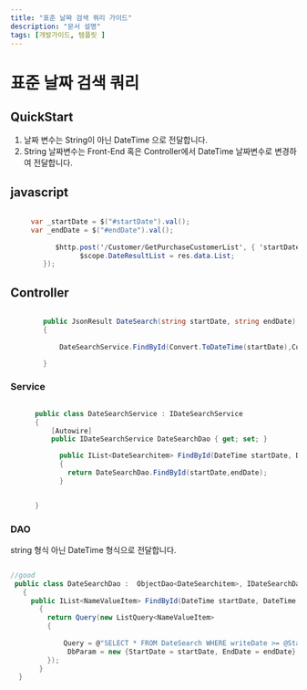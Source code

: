 ```yaml
---
title: "표준 날짜 검색 쿼리 가이드"
description: "문서 설명"
tags: [개발가이드, 템플릿 ]
---
```


# 표준 날짜 검색 쿼리  

## QuickStart
  1. 날짜 변수는 String이 아닌 DateTime 으로 전달합니다.
  2. String 날짜변수는 Front-End 혹은 Controller에서 DateTime 날짜변수로 변경하여 전달합니다. 

## javascript 

```csharp
               
     var _startDate = $("#startDate").val();
     var _endDate = $("#endDate").val();
          
           $http.post('/Customer/GetPurchaseCustomerList', { 'startDate': _startDate, 'endDate': _endDate}).then(function (res) {
                 $scope.DateResultList = res.data.List;
        });

```



## Controller

```csharp

        public JsonResult DateSearch(string startDate, string endDate)
        {
           
            DateSearchService.FindById(Convert.ToDateTime(startDate),Convert.ToDateTime(endDate).AddDays(1));

        }

```


### Service

```csharp

      public class DateSearchService : IDateSearchService
      {
          [Autowire]
          public IDateSearchService DateSearchDao { get; set; }

            public IList<DateSearchitem> FindById(DateTime startDate, DateTime endDate)
            {
              return DateSearchDao.FindById(startDate,endDate);
            }


      }

```



### DAO
string 형식 아닌 DateTime 형식으로 전달합니다. 

 ```csharp

//good
  public class DateSearchDao :  ObjectDao<DateSearchitem>, IDateSearchDao
    {
      public IList<NameValueItem> FindById(DateTime startDate, DateTime endDate)
        {
          return Query(new ListQuery<NameValueItem>
          {
            
              Query = @"SELECT * FROM DateSearch WHERE writeDate >= @StartDate AND writeDate < @EndDate"
               DbParam = new {StartDate = startDate, EndDate = endDate}
          });
        }
   }
```
